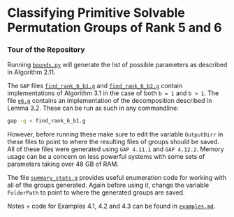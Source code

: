 # Classifying Primitive Solvable Permutation Groups of Rank 5 and 6

### Tour of the Repository

Running [`bounds.py`](bounds.py) will generate the list of possible parameters as described in Algorithm 2.11. 

The `GAP` files [`find_rank_6_b1.g`](find_rank_6_b1.g) and [`find_rank_6_b2.g`](find_rank_6_b2.g) contain implementations of Algorithm 3.1 in the case of both `b = 1` and `b > 1`. The file [`e6.g`](e6.g) contains an implementation of the decomposition described in Lemma 3.2. These can be run as such in any commandline:
``` sh
gap -q < find_rank_6_b1.g
```
However, before running these make sure to edit the variable `OutputDirr` in these files to point to where the resulting files of groups should be saved. All of these files were generated using `GAP 4.11.1` and `GAP 4.12.2`. Memory usage can be a concern on less powerful systems with some sets of parameters taking over 48 GB of RAM.

The file [`summary_stats.g`](summary_stats.g) provides useful enumeration code for working with all of the groups generated. Again before using it, change the variable `FolderPath` to point to where the generated groups are saved.

Notes + code for Examples 4.1, 4.2 and 4.3 can be found in [`examples.md`](examples.md).
